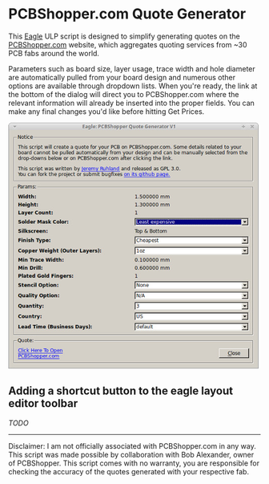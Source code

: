 PCBShopper.com Quote Generator
==============================

This [Eagle](https://cadsoft.io/) ULP script is designed to simplify generating quotes on the [PCBShopper.com](http://pcbshopper.com) website, which aggregates quoting services from ~30 PCB fabs around the world.

Parameters such as board size, layer usage, trace width and hole diameter are automatically pulled from your board design and numerous other options are available through dropdown lists. When you're ready, the link at the bottom of the dialog will direct you to PCBShopper.com where the relevant information will already be inserted into the proper fields. You can make any final changes you'd like before hitting Get Prices.

![Screenshot](https://raw.githubusercontent.com/JeremyRuhland/pcbshopper/master/pcbshopper.jpg)

Adding a shortcut button to the eagle layout editor toolbar
-----------------------------------------------------------
*TODO*

---

Disclaimer: I am not officially associated with PCBShopper.com in any way. This script was made possible by collaboration with Bob Alexander, owner of PCBShopper. This script comes with no warranty, you are responsible for checking the accuracy of the quotes generated with your respective fab.
